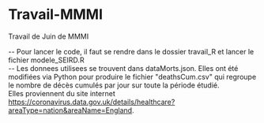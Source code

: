 # Travail-MMMI
Travail de Juin de MMMI  


-- Pour lancer le code, il faut se rendre dans le dossier travail_R et lancer le fichier modele_SEIRD.R  
-- Les donnees utilisees se trouvent dans dataMorts.json. Elles ont été modifiées via Python pour produire le fichier "deathsCum.csv" qui regroupe le nombre de décès cumulés par jour sur toute la période étudié.  
Elles proviennent du site internet https://coronavirus.data.gov.uk/details/healthcare?areaType=nation&areaName=England.  
